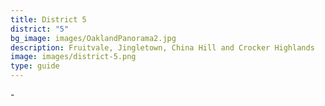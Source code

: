 ```yaml
---
title: District 5
district: "5"
bg_image: images/OaklandPanorama2.jpg
description: Fruitvale, Jingletown, China Hill and Crocker Highlands
image: images/district-5.png
type: guide
---
```

\-